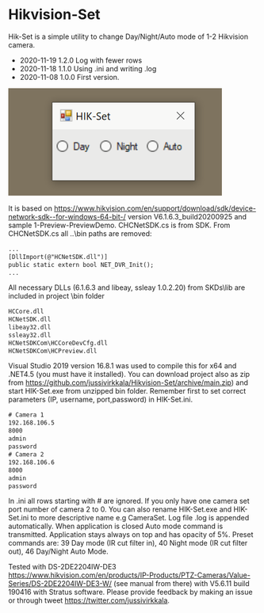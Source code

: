 # Hikvision-Set

Hik-Set is a simple utility to change Day/Night/Auto mode of 1-2 Hikvision camera. 

- 2020-11-19 1.2.0 Log with fewer rows
- 2020-11-18 1.1.0 Using .ini and writing .log
- 2020-11-08 1.0.0 First version.

![HIK-Set](HIK-Set.png)

It is based on https://www.hikvision.com/en/support/download/sdk/device-network-sdk--for-windows-64-bit-/ version V6.1.6.3_build20200925 and sample 1-Preview-PreviewDemo. CHCNetSDK.cs is from SDK. From CHCNetSDK.cs all ..\bin paths are removed:
```
...
[DllImport(@"HCNetSDK.dll")]
public static extern bool NET_DVR_Init();
...
```
 All necessary DLLs (6.1.6.3 and libeay, ssleay 1.0.2.20) from SKDs\lib are included in project \bin folder
 ```
 HCCore.dll
 HCNetSDK.dll
 libeay32.dll
 ssleay32.dll
 HCNetSDKCom\HCCoreDevCfg.dll
 HCNetSDKCom\HCPreview.dll
 ```
 Visual Studio 2019 version 16.8.1 was used to compile this for x64 and .NET4.5 (you must have it installed). You can download project also as zip from https://github.com/jussivirkkala/Hikvision-Set/archive/main.zip) and start HIK-Set.exe from unzipped bin folder. Remember first to set correct parameters (IP, username, port,password) in HIK-Set.ini.
```
# Camera 1
192.168.106.5
8000
admin
password
# Camera 2
192.168.106.6
8000
admin
password
```
 In .ini all rows starting with # are ignored. If you only have one camera set port number of camera 2 to 0. You can also rename HIK-Set.exe and HIK-Set.ini to more descriptive name e.g CameraSet. Log file .log is appended automatically. When application is closed Auto mode command is transmitted. Application stays always on top and has opacity of 5%. Preset commands are: 39 Day mode (IR cut filter in), 40 Night mode (IR cut filter out), 46 Day/Night Auto Mode.

Tested with DS-2DE2204IW-DE3 https://www.hikvision.com/en/products/IP-Products/PTZ-Cameras/Value-Series/DS-2DE2204IW-DE3-W/ (see manual from there) with V5.6.11 build 190416 with Stratus software. Please provide feedback by making an issue or through tweet https://twitter.com/jussivirkkala.
